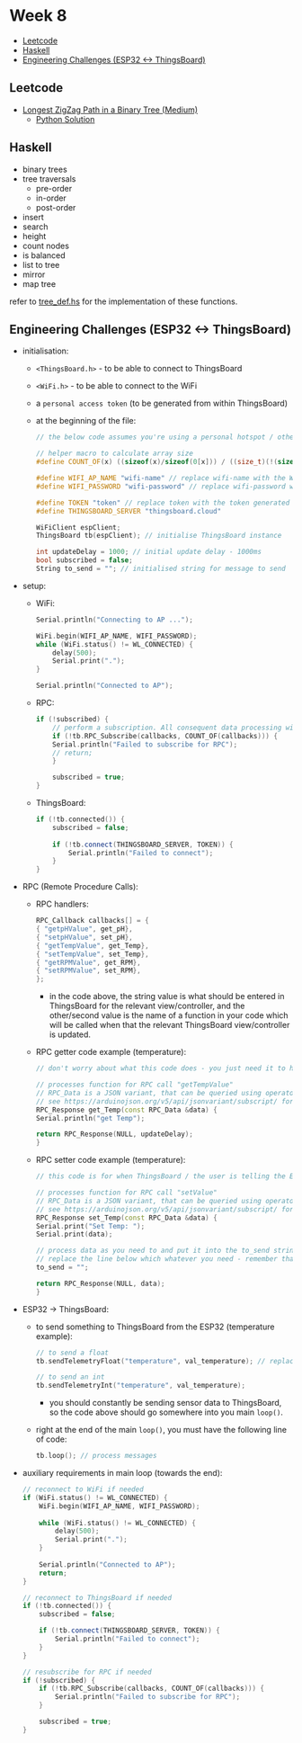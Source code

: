 # Week 8

- [Leetcode](#leetcode)
- [Haskell](#haskell)
- [Engineering Challenges (ESP32 \<-\> ThingsBoard)](#engineering-challenges-esp32---thingsboard)

## Leetcode

- [Longest ZigZag Path in a Binary Tree (Medium)](https://leetcode.com/problems/longest-zigzag-path-in-a-binary-tree/)
  - [Python Solution](leetcode_sols/leetcode_1_sol.py)

## Haskell

- binary trees
- tree traversals
  - pre-order
  - in-order
  - post-order
- insert
- search
- height
- count nodes
- is balanced
- list to tree
- mirror
- map tree

refer to [tree_def.hs](tree_def.hs) for the implementation of these functions.

## Engineering Challenges (ESP32 <-> ThingsBoard)

- initialisation:

  - `<ThingsBoard.h>` - to be able to connect to ThingsBoard

  - `<WiFi.h>` - to be able to connect to the WiFi

  - a `personal access token` (to be generated from within ThingsBoard)

  - at the beginning of the file:

    ```c++
    // the below code assumes you're using a personal hotspot / other network connection with no separate login system required e.g. a redirect to a webpage (will not work for eduroam)

    // helper macro to calculate array size
    #define COUNT_OF(x) ((sizeof(x)/sizeof(0[x])) / ((size_t)(!(sizeof(x) % sizeof(0[x])))))

    #define WIFI_AP_NAME "wifi-name" // replace wifi-name with the WiFi SSID
    #define WIFI_PASSWORD "wifi-password" // replace wifi-password with the WiFi's password

    #define TOKEN "token" // replace token with the token generated from the above step
    #define THINGSBOARD_SERVER "thingsboard.cloud"

    WiFiClient espClient;
    ThingsBoard tb(espClient); // initialise ThingsBoard instance

    int updateDelay = 1000; // initial update delay - 1000ms
    bool subscribed = false;
    String to_send = ""; // initialised string for message to send
    ```

- setup:

  - WiFi:

    ```c++
    Serial.println("Connecting to AP ...");

    WiFi.begin(WIFI_AP_NAME, WIFI_PASSWORD);
    while (WiFi.status() != WL_CONNECTED) {
        delay(500);
        Serial.print(".");
    }

    Serial.println("Connected to AP");
    ```

  - RPC:

    ```c++
    if (!subscribed) {
        // perform a subscription. All consequent data processing will happen in callbacks as denoted by callbacks[] array.
        if (!tb.RPC_Subscribe(callbacks, COUNT_OF(callbacks))) {
        Serial.println("Failed to subscribe for RPC");
        // return;
        }

        subscribed = true;
    }
    ```

  - ThingsBoard:

    ```c++
    if (!tb.connected()) {
        subscribed = false;
        
        if (!tb.connect(THINGSBOARD_SERVER, TOKEN)) {
            Serial.println("Failed to connect");
        }
    }
    ```

- RPC (Remote Procedure Calls):

  - RPC handlers:

    ```c++
    RPC_Callback callbacks[] = {
    { "getpHValue", get_pH},
    { "setpHValue", set_pH},
    { "getTempValue", get_Temp},
    { "setTempValue", set_Temp},
    { "getRPMValue", get_RPM},
    { "setRPMValue", set_RPM},
    };
    ```

    - in the code above, the string value is what should be entered in ThingsBoard for the relevant view/controller, and the other/second value is the name of a function in your code which will be called when that the relevant ThingsBoard view/controller is updated.

  - RPC getter code example (temperature):

    ```c++
    // don't worry about what this code does - you just need it to handle the getTemp message which may come from ThingsBoard

    // processes function for RPC call "getTempValue"
    // RPC_Data is a JSON variant, that can be queried using operator[]
    // see https://arduinojson.org/v5/api/jsonvariant/subscript/ for more details
    RPC_Response get_Temp(const RPC_Data &data) {
    Serial.println("get Temp");

    return RPC_Response(NULL, updateDelay);
    }
    ```

  - RPC setter code example (temperature):

    ```c++
    // this code is for when ThingsBoard / the user is telling the ESP32 to set/change the value of an actuator

    // processes function for RPC call "setValue"
    // RPC_Data is a JSON variant, that can be queried using operator[]
    // see https://arduinojson.org/v5/api/jsonvariant/subscript/ for more details
    RPC_Response set_Temp(const RPC_Data &data) {
    Serial.print("Set Temp: ");
    Serial.print(data);

    // process data as you need to and put it into the to_send string to be sent to the Nucleo
    // replace the line below which whatever you need - remember that data will be an int/float and you need to send a String
    to_send = "";

    return RPC_Response(NULL, data);
    }
    ```

- ESP32 -> ThingsBoard:

  - to send something to ThingsBoard from the ESP32 (temperature example):

    ```c++
    // to send a float
    tb.sendTelemetryFloat("temperature", val_temperature); // replace val_temperature with the value to send, and the temperature string should be set as the receiving end in ThingsBoard

    // to send an int
    tb.sendTelemetryInt("temperature", val_temperature);
    ```

    - you should constantly be sending sensor data to ThingsBoard, so the code above should go somewhere into you main `loop()`.

  - right at the end of the main `loop()`, you must have the following line of code:

    ```c++
    tb.loop(); // process messages
    ```

- auxiliary requirements in main loop (towards the end):

    ```c++
    // reconnect to WiFi if needed
    if (WiFi.status() != WL_CONNECTED) {
        WiFi.begin(WIFI_AP_NAME, WIFI_PASSWORD);
        
        while (WiFi.status() != WL_CONNECTED) {
            delay(500);
            Serial.print(".");
        }
        
        Serial.println("Connected to AP");
        return;
    }

    // reconnect to ThingsBoard if needed
    if (!tb.connected()) {
        subscribed = false;

        if (!tb.connect(THINGSBOARD_SERVER, TOKEN)) {
            Serial.println("Failed to connect");
        }
    }

    // resubscribe for RPC if needed
    if (!subscribed) {
        if (!tb.RPC_Subscribe(callbacks, COUNT_OF(callbacks))) {
            Serial.println("Failed to subscribe for RPC");
        }

        subscribed = true;
    }
    ```

<!-- ## Sketches

For the diagrams drawn during the session, refer to [this pdf](sketches.pdf). -->
